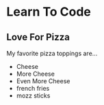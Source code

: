 # Learn To Code
## Love For Pizza

My favorite pizza toppings are...

* Cheese
* More Cheese
* Even More Cheese
* french fries
* mozz sticks
